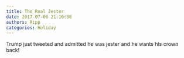 ```yaml
---
title: The Real Jester
date: 2017-07-08 21:16:58
authors: Ripp
categories: Holiday
---
```


 Trump just tweeted and admitted he was jester and he wants his crown back!
